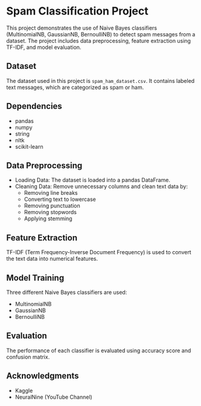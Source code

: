 # Spam Classification Project
This project demonstrates the use of Naive Bayes classifiers (MultinomialNB, GaussianNB, BernoulliNB) to detect spam messages from a dataset. The project includes data preprocessing, feature extraction using TF-IDF, and model evaluation.

## Dataset
The dataset used in this project is `spam_ham_dataset.csv`. It contains labeled text messages, which are categorized as spam or ham.

## Dependencies
- pandas
- numpy
- string
- nltk
- scikit-learn

## Data Preprocessing
- Loading Data: The dataset is loaded into a pandas DataFrame.
- Cleaning Data: Remove unnecessary columns and clean text data by:
  - Removing line breaks
  - Converting text to lowercase
  - Removing punctuation
  - Removing stopwords
  - Applying stemming

## Feature Extraction
TF-IDF (Term Frequency-Inverse Document Frequency) is used to convert the text data into numerical features.

## Model Training
Three different Naive Bayes classifiers are used:
- MultinomialNB
- GaussianNB
- BernoulliNB

## Evaluation
The performance of each classifier is evaluated using accuracy score and confusion matrix.

## Acknowledgments
- Kaggle
- NeuralNine (YouTube Channel)
